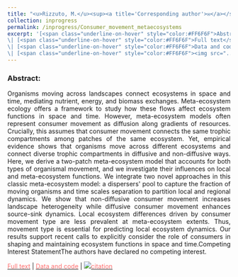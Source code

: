 ```yaml
---
title: "<u>Rizzuto, M.</u><sup><a title='Corresponding author'>✉</a></sup>, Leroux, S.J., Schmitz, O.J., Vander Wal, E., Wiersma, Y.F., Heckford, T.R. [*in review*] **Animal-vectored nutrient flows across resource gradients influence the nature of local and meta-ecosystem functioning** <img src='../images/preprint.png'><img src='../images/open_access.png'>"
collection: inprogress
permalink: /inprogress/Consumer_movement_metaecosystems
excerpt: '[<span class="underline-on-hover" style="color:#FF6F6F">Abstract</span>](../inprogress/12_Consumer_movement_metaecosystems)
\| [<span class="underline-on-hover" style="color:#FF6F6F">Full text</span>](https://www.biorxiv.org/content/10.1101/2023.03.03.530982v1)
\| [<span class="underline-on-hover" style="color:#FF6F6F">Data and code</span>](https://doi.org/10.6084/m9.figshare.16479933)
\| [<span class="underline-on-hover" style="color:#FF6F6F"><img src="../images/bibtex.svg">citation</span>](../bibtex/12_Consumer_movement_metaecosystems.bib)'
---
```


### Abstract:

<p style='text-align: justify;'>
Organisms moving across landscapes connect ecosystems in space and time, mediating nutrient, energy, and biomass exchanges. Meta-ecosystem ecology offers a framework to study how these flows affect ecosystem functions in space and time. However, meta-ecosystem models often represent consumer movement as diffusion along gradients of resources. Crucially, this assumes that consumer movement connects the same trophic compartments among patches of the same ecosystem. Yet, empirical evidence shows that organisms move across different ecosystems and connect diverse trophic compartments in diffusive and non-diffusive ways. Here, we derive a two-patch meta-ecosystem model that accounts for both types of organismal movement, and we investigate their influences on local and meta-ecosystem functions. We integrate two novel approaches in this classic meta-ecosystem model: a dispersers' pool to capture the fraction of moving organisms and time scales separation to partition local and regional dynamics. We show that non-diffusive consumer movement increases landscape heterogeneity while diffusive consumer movement enhances source-sink dynamics. Local ecosystem differences driven by consumer movement type are less prevalent at meta-ecosystem extents. Thus, movement type is essential for predicting local ecosystem dynamics. Our results support recent calls to explicitly consider the role of consumers in shaping and maintaining ecosystem functions in space and time.Competing Interest StatementThe authors have declared no competing interest.
</p>

[<span class="underline-on-hover" style="color:#FF6F6F">Full text</span>](https://www.biorxiv.org/content/10.1101/2023.03.03.530982v1)
\| [<span class="underline-on-hover" style="color:#FF6F6F">Data and code</span>](https://doi.org/10.6084/m9.figshare.16479933)
\| [<span class="underline-on-hover" style="color:#FF6F6F"><img src="../images/bibtex.svg">citation</span>](../bibtex/Consumer_movement_metaecosystems.bib)
